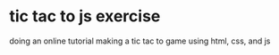 # tic tac to js exercise
 doing an online tutorial making a tic tac to game using html, css, and js

